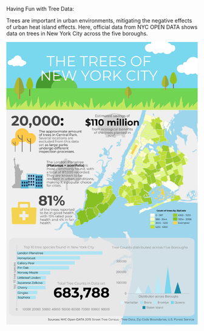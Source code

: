 Having Fun with Tree Data:

Trees are important in urban environments, mitigating the negative effects of urban heat island effects. 
Here, official data from NYC OPEN DATA shows data on trees in New York City across the five boroughs.


<img src="TreesofNYC.png" alt="hi" class="inline"/>
